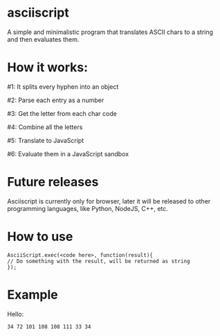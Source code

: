 # asciiscript
A simple and minimalistic program that translates ASCII chars to a string and then evaluates them.

# How it works:
#1: It splits every hyphen into an object

#2: Parse each entry as a number

#3: Get the letter from each char code

#4: Combine all the letters

#5: Translate to JavaScript

#6: Evaluate them in a JavaScript sandbox

# Future releases
Asciiscript is currently only for browser, later it will be released to other programming languages, like Python, NodeJS, C++, etc.

# How to use
```
AsciiScript.exec(<code here>, function(result){
// Do something with the result, will be returned as string
});
```

# Example
Hello: 
```
34 72 101 108 108 111 33 34
```
